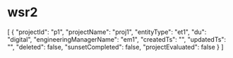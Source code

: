 # wsr2

[
    {
        "projectId": "p1",
        "projectName": "proj1",
        "entityType": "et1",
        "du": "digital",
        "engineeringManagerName": "em1",
        "createdTs": "",
        "updatedTs": "",
        "deleted": false,
        "sunsetCompleted": false,
        "projectEvaluated": false
    }
]
